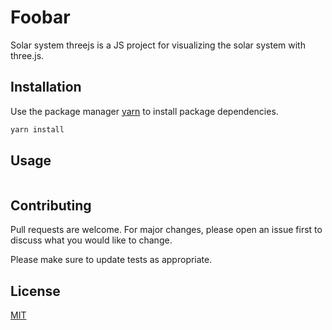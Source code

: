 # Foobar

Solar system threejs is a JS project for visualizing the solar system with three.js.

## Installation

Use the package manager [yarn](https://yarn.com) to install package dependencies.

```bash
yarn install
```

## Usage

```TBD
```

## Contributing
Pull requests are welcome. For major changes, please open an issue first to discuss what you would like to change.

Please make sure to update tests as appropriate.

## License
[MIT](https://choosealicense.com/licenses/mit/)